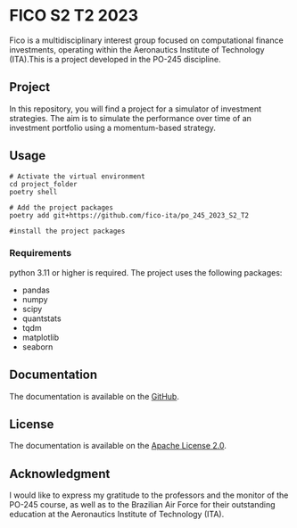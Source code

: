 # FICO S2 T2 2023

Fico is a multidisciplinary interest group focused on computational finance investments, operating within the Aeronautics Institute of Technology (ITA).This is a project developed in the PO-245 discipline.

## Project
In this repository, you will find a project for a simulator of investment strategies. The aim is to simulate the performance over time of an investment portfolio using a momentum-based strategy.
## Usage

```
# Activate the virtual environment
cd project_folder
poetry shell

# Add the project packages
poetry add git+https://github.com/fico-ita/po_245_2023_S2_T2

#install the project packages
```
### Requirements
python 3.11 or higher is required. The project uses the following packages:
- pandas
- numpy
- scipy
- quantstats
- tqdm
- matplotlib
- seaborn

## Documentation
The documentation is available on the [GitHub](https://fico-ita.github.io/po_245_2023_S2_T2/).

## License
The documentation is available on the [Apache License 2.0](https://www.apache.org/licenses/LICENSE-2.0).

## Acknowledgment
I would like to express my gratitude to the professors and the monitor of the PO-245 course, as well as to the Brazilian Air Force for their outstanding education at the Aeronautics Institute of Technology (ITA).
